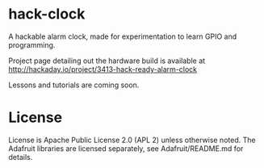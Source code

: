 hack-clock
==========

A hackable alarm clock, made for experimentation to learn GPIO and programming.

Project page detailing out the hardware build is available at http://hackaday.io/project/3413-hack-ready-alarm-clock

Lessons and tutorials are coming soon.

License
=======

License is Apache Public License 2.0 (APL 2) unless otherwise noted. The Adafruit
libraries are licensed separately, see Adafruit/README.md for details.
